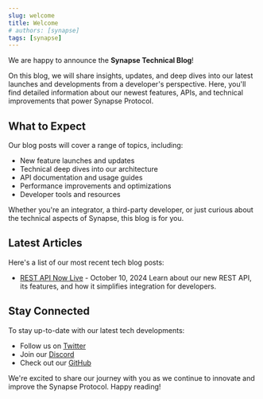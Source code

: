 ```yaml
---
slug: welcome
title: Welcome
# authors: [synapse]
tags: [synapse]
---
```



We are happy to announce the **Synapse Technical Blog**!

On this blog, we will share insights, updates, and deep dives into our latest launches and developments from a developer's perspective. Here, you'll find detailed information about our newest features, APIs, and technical improvements that power Synapse Protocol.


<!--truncate-->

## What to Expect

Our blog posts will cover a range of topics, including:

- New feature launches and updates
- Technical deep dives into our architecture
- API documentation and usage guides
- Performance improvements and optimizations
- Developer tools and resources

Whether you're an integrator, a third-party developer, or just curious about the technical aspects of Synapse, this blog is for you.

## Latest Articles

Here's a list of our most recent tech blog posts:

- [REST API Now Live](2024-10-10-rest-api-post.md) - October 10, 2024
  Learn about our new REST API, its features, and how it simplifies integration for developers.



## Stay Connected

To stay up-to-date with our latest tech developments:

- Follow us on [Twitter](https://twitter.com/synapseprotocol)
- Join our [Discord](https://discord.gg/synapseprotocol)
- Check out our [GitHub](https://github.com/synapsecns)

We're excited to share our journey with you as we continue to innovate and improve the Synapse Protocol. Happy reading!

